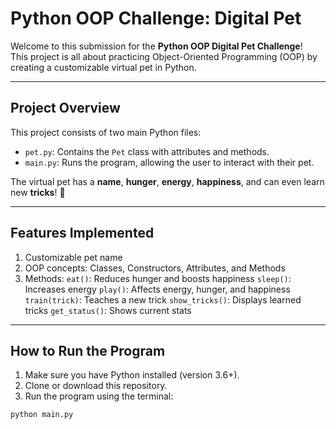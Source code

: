 
# Python OOP Challenge: Digital Pet

Welcome to this submission for the **Python OOP Digital Pet Challenge**!  
This project is all about practicing Object-Oriented Programming (OOP) by creating a customizable virtual pet in Python.

---

## Project Overview

This project consists of two main Python files:

- `pet.py`: Contains the `Pet` class with attributes and methods.
- `main.py`: Runs the program, allowing the user to interact with their pet.

The virtual pet has a **name**, **hunger**, **energy**, **happiness**, and can even learn new **tricks**! 🐾

---

## Features Implemented

1. Customizable pet name  
2. OOP concepts: Classes, Constructors, Attributes, and Methods  
3. Methods:
 `eat()`: Reduces hunger and boosts happiness
 `sleep()`: Increases energy
 `play()`: Affects energy, hunger, and happiness
 `train(trick)`: Teaches a new trick
 `show_tricks()`: Displays learned tricks
 `get_status()`: Shows current stats

---

## How to Run the Program

1. Make sure you have Python installed (version 3.6+).
2. Clone or download this repository.
3. Run the program using the terminal:

```bash
python main.py
